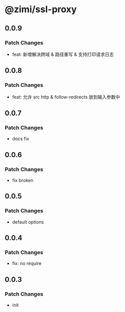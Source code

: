 # @zimi/ssl-proxy

## 0.0.9

### Patch Changes

- feat: 新增解决跨域 & 路径重写 & 支持打印请求日志

## 0.0.8

### Patch Changes

- feat: 允许 src http & follow-redirects 放到输入参数中

## 0.0.7

### Patch Changes

- docs fix

## 0.0.6

### Patch Changes

- fix broken

## 0.0.5

### Patch Changes

- default options

## 0.0.4

### Patch Changes

- fix: no require

## 0.0.3

### Patch Changes

- init
